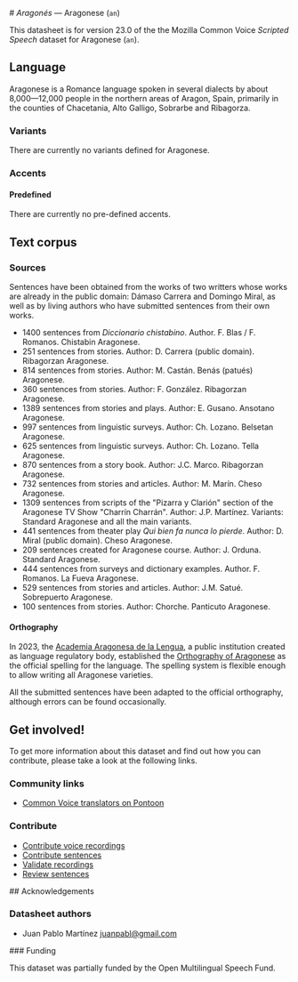 # *Aragonés* &mdash; Aragonese (`an`)

This datasheet is for version 23.0 of the the Mozilla Common Voice *Scripted Speech* dataset for Aragonese (`an`).

## Language

Aragonese is a Romance language spoken in several dialects by about 8,000&mdash;12,000 people in the northern areas of Aragon, Spain, primarily in the counties of Chacetania, Alto Galligo, Sobrarbe and Ribagorza.

### Variants

There are currently no variants defined for Aragonese.

### Accents

#### Predefined

There are currently no pre-defined accents.

## Text corpus

### Sources ###

Sentences have been obtained from the works of two writters whose works are already in the public domain: Dámaso Carrera and Domingo Miral, as well as by living authors who have submitted sentences from their own works.

* 1400 sentences from *Diccionario chistabino*. Author. F. Blas / F. Romanos. Chistabin Aragonese.
* 251 sentences from stories. Author: D. Carrera (public domain). Ribagorzan Aragonese.
* 814 sentences from stories. Author: M. Castán. Benás (patués) Aragonese.
* 360 sentences from stories. Author: F. González. Ribagorzan Aragonese.
* 1389 sentences from stories and plays. Author: E. Gusano. Ansotano Aragonese.
* 997 sentences from linguistic surveys. Author: Ch. Lozano. Belsetan Aragonese.
* 625 sentences from linguistic surveys. Author: Ch. Lozano. Tella Aragonese.
* 870 sentences from a story book. Author: J.C. Marco. Ribagorzan Aragonese.
* 732 sentences from stories and articles. Author: M. Marín. Cheso Aragonese.
* 1309 sentences from scripts of the "Pizarra y Clarión" section of the Aragonese TV Show "Charrín Charrán". Author: J.P. Martínez. Variants: Standard Aragonese and all the main variants.
* 441 sentences from theater play *Qui bien fa nunca lo pierde*. Author: D. Miral (public domain). Cheso Aragonese.
* 209 sentences created for Aragonese course. Author: J. Orduna. Standard Aragonese.
* 444 sentences from surveys and dictionary examples. Author. F. Romanos. La Fueva Aragonese.
* 529 sentences from stories and articles. Author: J.M. Satué. Sobrepuerto Aragonese.
* 100 sentences from stories. Author: Chorche. Panticuto Aragonese.

#### Orthography ####

In 2023, the [Academia Aragonesa de la Lengua](https://academiaaragonesadelalengua.org), a public institution created as language regulatory body, established the [Orthography of Aragonese](https://https://academiaaragonesadelalengua.org/sites/default/files/ficheros-pdf/ortografia-aragones.pdf) as the official spelling for the language. The spelling system is flexible enough to allow writing all Aragonese varieties.

All the submitted sentences have been adapted to the official orthography, although errors can be found occasionally.

## Get involved!

To get more information about this dataset and find out how you can contribute, please take a look at the following links.

### Community links

* [Common Voice translators on Pontoon](https://pontoon.mozilla.org/an/common-voice/contributors/)

### Contribute

* [Contribute voice recordings](https://commonvoice.mozilla.org/an/speak)
* [Contribute sentences](https://commonvoice.mozilla.org/an/write)
* [Validate recordings](https://commonvoice.mozilla.org/an/listen)
* [Review sentences](https://commonvoice.mozilla.org/an/review)

## Acknowledgements

### Datasheet authors

* Juan Pablo Martínez <juanpabl@gmail.com>

### Funding

This dataset was partially funded by the Open Multilingual Speech Fund.
